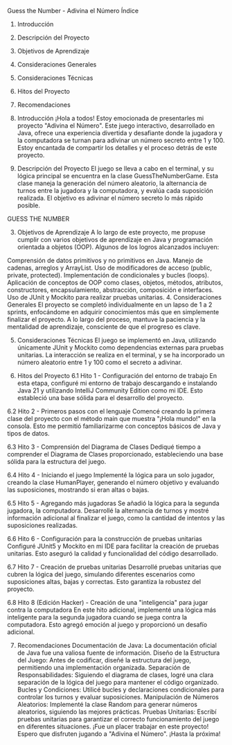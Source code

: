 
Guess the Number - Adivina el Número
Índice
1. Introducción
2. Descripción del Proyecto
3. Objetivos de Aprendizaje
4. Consideraciones Generales
5. Consideraciones Técnicas
6. Hitos del Proyecto
7. Recomendaciones
1. Introducción
¡Hola a todos! Estoy emocionada de presentarles mi proyecto "Adivina el Número". Este juego interactivo, desarrollado en Java, ofrece una experiencia divertida y desafiante donde la jugadora y la computadora se turnan para adivinar un número secreto entre 1 y 100. Estoy encantada de compartir los detalles y el proceso detrás de este proyecto.

2. Descripción del Proyecto
El juego se lleva a cabo en el terminal, y su lógica principal se encuentra en la clase GuessTheNumberGame. Esta clase maneja la generación del número aleatorio, la alternancia de turnos entre la jugadora y la computadora, y evalúa cada suposición realizada. El objetivo es adivinar el número secreto lo más rápido posible.

GUESS THE NUMBER

3. Objetivos de Aprendizaje
A lo largo de este proyecto, me propuse cumplir con varios objetivos de aprendizaje en Java y programación orientada a objetos (OOP). Algunos de los logros alcanzados incluyen:

 Comprensión de datos primitivos y no primitivos en Java.
 Manejo de cadenas, arreglos y ArrayList.
 Uso de modificadores de acceso (public, private, protected).
 Implementación de condicionales y bucles (loops).
 Aplicación de conceptos de OOP como clases, objetos, métodos, atributos, constructores, encapsulamiento, abstracción, composición e interfaces.
 Uso de JUnit y Mockito para realizar pruebas unitarias.
4. Consideraciones Generales
El proyecto se completó individualmente en un lapso de 1 a 2 sprints, enfocándome en adquirir conocimientos más que en simplemente finalizar el proyecto. A lo largo del proceso, mantuve la paciencia y la mentalidad de aprendizaje, consciente de que el progreso es clave.

5. Consideraciones Técnicas
El juego se implementó en Java, utilizando únicamente JUnit y Mockito como dependencias externas para pruebas unitarias. La interacción se realiza en el terminal, y se ha incorporado un número aleatorio entre 1 y 100 como el secreto a adivinar.

6. Hitos del Proyecto
6.1 Hito 1 - Configuración del entorno de trabajo
En esta etapa, configuré mi entorno de trabajo descargando e instalando Java 21 y utilizando IntelliJ Community Edition como mi IDE. Esto estableció una base sólida para el desarrollo del proyecto.

6.2 Hito 2 - Primeros pasos con el lenguaje
Comencé creando la primera clase del proyecto con el método main que muestra "¡Hola mundo!" en la consola. Esto me permitió familiarizarme con conceptos básicos de Java y tipos de datos.

6.3 Hito 3 - Comprensión del Diagrama de Clases
Dediqué tiempo a comprender el Diagrama de Clases proporcionado, estableciendo una base sólida para la estructura del juego.

6.4 Hito 4 - Iniciando el juego
Implementé la lógica para un solo jugador, creando la clase HumanPlayer, generando el número objetivo y evaluando las suposiciones, mostrando si eran altas o bajas.

6.5 Hito 5 - Agregando más jugadoras
Se añadió la lógica para la segunda jugadora, la computadora. Desarrollé la alternancia de turnos y mostré información adicional al finalizar el juego, como la cantidad de intentos y las suposiciones realizadas.

6.6 Hito 6 - Configuración para la construcción de pruebas unitarias
Configuré JUnit5 y Mockito en mi IDE para facilitar la creación de pruebas unitarias. Esto aseguró la calidad y funcionalidad del código desarrollado.

6.7 Hito 7 - Creación de pruebas unitarias
Desarrollé pruebas unitarias que cubren la lógica del juego, simulando diferentes escenarios como suposiciones altas, bajas y correctas. Esto garantiza la robustez del proyecto.

6.8 Hito 8 (Edición Hacker) - Creación de una "inteligencia" para jugar contra la computadora
En este hito adicional, implementé una lógica más inteligente para la segunda jugadora cuando se juega contra la computadora. Esto agregó emoción al juego y proporcionó un desafío adicional.

7. Recomendaciones
Documentación de Java: La documentación oficial de Java fue una valiosa fuente de información.
Diseño de la Estructura del Juego: Antes de codificar, diseñé la estructura del juego, permitiendo una implementación organizada.
Separación de Responsabilidades: Siguiendo el diagrama de clases, logré una clara separación de la lógica del juego para mantener el código organizado.
Bucles y Condiciones: Utilicé bucles y declaraciones condicionales para controlar los turnos y evaluar suposiciones.
Manipulación de Números Aleatorios: Implementé la clase Random para generar números aleatorios, siguiendo las mejores prácticas.
Pruebas Unitarias: Escribí pruebas unitarias para garantizar el correcto funcionamiento del juego en diferentes situaciones.
¡Fue un placer trabajar en este proyecto! Espero que disfruten jugando a "Adivina el Número". ¡Hasta la próxima!
